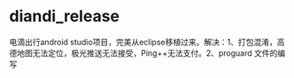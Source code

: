 # diandi_release
电滴出行android studio项目，完美从eclipse移植过来。解决：1、打包混淆，高德地图无法定位，极光推送无法接受，Ping++无法支付。2、proguard 文件的编写
